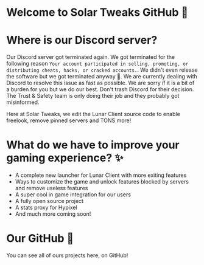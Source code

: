# Welcome to Solar Tweaks GitHub 👋
<!-- ![Discord](https://img.shields.io/discord/880500602910679112?color=404eed&logo=discord&logoColor=%23fff&style=for-the-badge) -->

# Where is our Discord server?

Our Discord server got terminated again. We got terminated for the following reason `Your account participated in selling, promoting, or distributing cheats, hacks, or cracked accounts.`. We didn't even release the software but we got terminated anyway 🤷. We are currently dealing with Discord to resolve this issue as fast as possible. We are sorry if it is a bit of a burden for you but we do our best. Don't trash Discord for their decision. The Trust & Safety team is only doing their job and they probably got misinformed.

Here at Solar Tweaks, we edit the Lunar Client source code to enable freelook, remove pinned servers and TONS more!

# What do we have to improve your gaming experience? ✨
  * A complete new launcher for Lunar Client with more exiting features
  * Ways to customize the game and unlock features blocked by servers and remove useless features
  * A super cool in game integration for our users
  * A fully open source project
  * A stats proxy for Hypixel
  * And much more coming soon!

# Our GitHub 🦑
You can see all of ours projects here, on GitHub!
